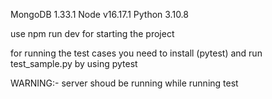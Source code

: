 MongoDB 1.33.1
Node v16.17.1
Python 3.10.8 

use npm run dev for starting the project 

for running the test cases you need to install (pytest) and run test_sample.py by using pytest

WARNING:- server shoud be running while running test